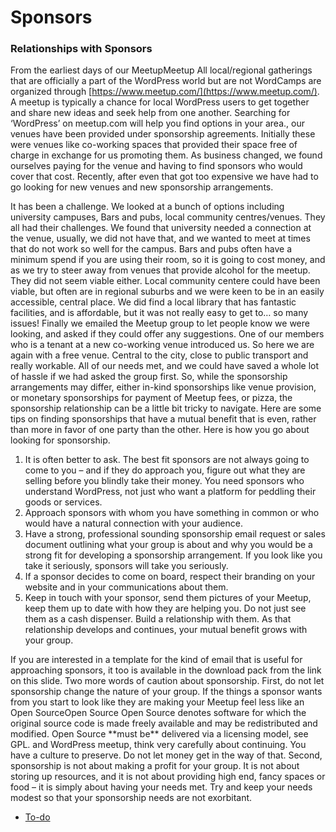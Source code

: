 # Sponsors

### Relationships with Sponsors

From the earliest days of our MeetupMeetup All local/regional gatherings that are officially a part of the WordPress world but are not WordCamps are organized through [https://www.meetup.com/](https://www.meetup.com/). A meetup is typically a chance for local WordPress users to get together and share new ideas and seek help from one another. Searching for ‘WordPress’ on meetup.com will help you find options in your area., our venues have been provided under sponsorship agreements. Initially these were venues like co-working spaces that provided their space free of charge in exchange for us promoting them. As business changed, we found ourselves paying for the venue and having to find sponsors who would cover that cost. Recently, after even that got too expensive we have had to go looking for new venues and new sponsorship arrangements.

It has been a challenge. We looked at a bunch of options including university campuses, Bars and pubs, local community centres/venues. They all had their challenges. We found that university needed a connection at the venue, usually, we did not have that, and we wanted to meet at times that do not work so well for the campus. Bars and pubs often have a minimum spend if you are using their room, so it is going to cost money, and as we try to steer away from venues that provide alcohol for the meetup. They did not seem viable either. Local community centere could have been viable, but often are in regional suburbs and we were keen to be in an easily accessible, central place. We did find a local library that has fantastic facilities, and is affordable, but it was not really easy to get to… so many issues! Finally we emailed the Meetup group to let people know we were looking, and asked if they could offer any suggestions. One of our members who is a tenant at a new co-working venue introduced us. So here we are again with a free venue. Central to the city, close to public transport and really workable. All of our needs met, and we could have saved a whole lot of hassle if we had asked the group first. So, while the sponsorship arrangements may differ, either in-kind sponsorships like venue provision, or monetary sponsorships for payment of Meetup fees, or pizza, the sponsorship relationship can be a little bit tricky to navigate. Here are some tips on finding sponsorships that have a mutual benefit that is even, rather than more in favor of one party than the other. Here is how you go about looking for sponsorship.

1.  It is often better to ask. The best fit sponsors are not always going to come to you – and if they do approach you, figure out what they are selling before you blindly take their money. You need sponsors who understand WordPress, not just who want a platform for peddling their goods or services.
2.  Approach sponsors with whom you have something in common or who would have a natural connection with your audience.
3.  Have a strong, professional sounding sponsorship email request or sales document outlining what your group is about and why you would be a strong fit for developing a sponsorship arrangement. If you look like you take it seriously, sponsors will take you seriously.
4.  If a sponsor decides to come on board, respect their branding on your website and in your communications about them.
5.  Keep in touch with your sponsor, send them pictures of your Meetup, keep them up to date with how they are helping you. Do not just see them as a cash dispenser. Build a relationship with them. As that relationship develops and continues, your mutual benefit grows with your group.

If you are interested in a template for the kind of email that is useful for approaching sponsors, it too is available in the download pack from the link on this slide. Two more words of caution about sponsorship. First, do not let sponsorship change the nature of your group. If the things a sponsor wants from you start to look like they are making your Meetup feel less like an Open SourceOpen Source Open Source denotes software for which the original source code is made freely available and may be redistributed and modified. Open Source \*\*must be\*\* delivered via a licensing model, see GPL. and WordPress meetup, think very carefully about continuing. You have a culture to preserve. Do not let money get in the way of that. Second, sponsorship is not about making a profit for your group. It is not about storing up resources, and it is not about providing high end, fancy spaces or food – it is simply about having your needs met. Try and keep your needs modest so that your sponsorship needs are not exorbitant.

*   [To-do](# "To-do")